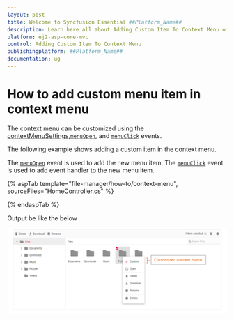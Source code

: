 ```yaml
---
layout: post
title: Welcome to Syncfusion Essential ##Platform_Name##
description: Learn here all about Adding Custom Item To Context Menu of Syncfusion Essential ##Platform_Name## widgets based on HTML5 and jQuery.
platform: ej2-asp-core-mvc
control: Adding Custom Item To Context Menu
publishingplatform: ##Platform_Name##
documentation: ug
---
```


# How to add custom menu item in context menu

The context menu can be customized using the [contextMenuSettings](https://help.syncfusion.com/cr/aspnetcore-js2/Syncfusion.EJ2~Syncfusion.EJ2.FileManager.FileManager~ContextMenuSettings.html),[`menuOpen`](https://help.syncfusion.com/cr/aspnetcore-js2/Syncfusion.EJ2~Syncfusion.EJ2.FileManager.FileManager~MenuOpen.html), and [`menuClick`](https://help.syncfusion.com/cr/aspnetcore-js2/Syncfusion.EJ2~Syncfusion.EJ2.FileManager.FileManager~MenuClick.html) events.

The following example shows adding a custom item in the context menu.

The [`menuOpen`](https://help.syncfusion.com/cr/aspnetcore-js2/Syncfusion.EJ2~Syncfusion.EJ2.FileManager.FileManager~MenuOpen.html) event is used to add the new menu item. The [`menuClick`](https://help.syncfusion.com/cr/aspnetcore-js2/Syncfusion.EJ2~Syncfusion.EJ2.FileManager.FileManager~MenuClick.html) event is used to add event handler to the new menu item.

{% aspTab template="file-manager/how-to/context-menu", sourceFiles="HomeController.cs" %}

{% endaspTab %}

Output be like the below

![FileManager getting started](../images/custom_contextmenu.png)